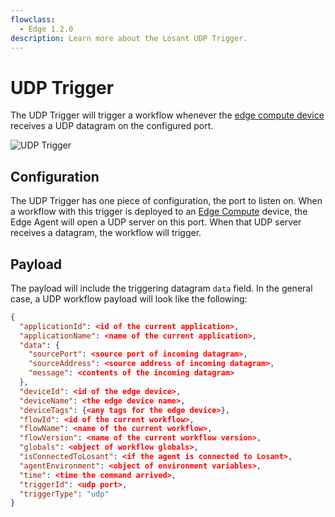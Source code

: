 ```yaml
---
flowclass:
  - Edge 1.2.0
description: Learn more about the Losant UDP Trigger.
---
```


# UDP Trigger

The UDP Trigger will trigger a workflow whenever the [edge compute device](/devices/edge-compute/) receives a UDP datagram on the configured port.

![UDP Trigger](/images/workflows/triggers/udp-trigger.png "UDP Trigger")

## Configuration

The UDP Trigger has one piece of configuration, the port to listen on. When a workflow with this trigger is deployed to an [Edge Compute](/devices/edge-compute/) device, the Edge Agent will open a UDP server on this port. When that UDP server receives a datagram, the workflow will trigger.

## Payload

The payload will include the triggering datagram `data` field. In the general case, a UDP workflow payload will look like the following:

```json
{
  "applicationId": <id of the current application>,
  "applicationName": <name of the current application>,
  "data": {
    "sourcePort": <source port of incoming datagram>,
    "sourceAddress": <source address of incoming datagram>,
    "message": <contents of the incoming datagram>
  },
  "deviceId": <id of the edge device>,
  "deviceName": <the edge device name>,
  "deviceTags": {<any tags for the edge device>},
  "flowId": <id of the current workflow>,
  "flowName": <name of the current workflow>,
  "flowVersion": <name of the current workflow version>,
  "globals": <object of workflow globals>,
  "isConnectedToLosant": <if the agent is connected to Losant>,
  "agentEnvironment": <object of environment variables>,
  "time": <time the command arrived>,
  "triggerId": <udp port>,
  "triggerType": "udp"
}
```
